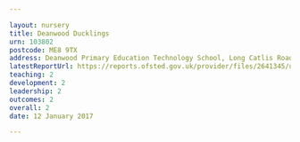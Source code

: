 ```yaml
---

layout: nursery
title: Deanwood Ducklings
urn: 103802
postcode: ME8 9TX
address: Deanwood Primary Education Technology School, Long Catlis Road, Gillingham, Kent, ME8 9TX
latestReportUrl: https://reports.ofsted.gov.uk/provider/files/2641345/urn/103802.pdf
teaching: 2
development: 2
leadership: 2
outcomes: 2
overall: 2
date: 12 January 2017

---
```

